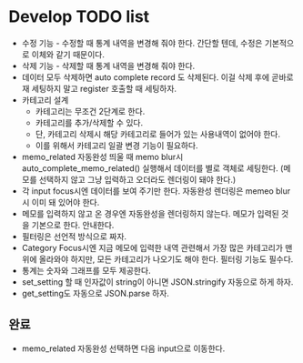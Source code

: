 Develop TODO list
==================

* 수정 기능 - 수정할 때 통계 내역을 변경해 줘야 한다. 간단할 텐데, 수정은 기본적으로 이체와 같기 때문이다.
* 삭제 기능 - 삭제할 때 통계 내역을 변경해 줘야 한다.
* 데이터 모두 삭제하면 auto complete record 도 삭제된다. 이걸 삭제 후에 곧바로 재 세팅하지 말고 register 호출할 때 세팅하자.
* 카테고리 설계
    - 카테고리는 무조건 2단계로 한다.
    - 카테고리를 추가/삭제할 수 있다.
    - 단, 카테고리 삭제시 해당 카테고리로 들어가 있는 사용내역이 없어야 한다.
    - 이를 위해서 카테고리 일괄 변경 기능이 필요하다.
* memo_related 자동완성 띄울 때 memo blur시 auto_complete_memo_related() 실행해서 데이터를 별로 객체로 세팅한다. (메모를 선택하지 않고 그냥 입력하고 오더라도 렌더링이 돼야 한다.)
* 각 input focus시엔 데이터를 보여 주기만 한다. 자동완성 렌더링은 memeo blur시 이미 돼 있어야 한다.
* 메모를 입력하지 않고 온 경우엔 자동완성을 렌더링하지 않는다. 메모가 입력된 것을 기본으로 한다. 안내한다.
* 필터링은 선언적 방식으로 짜자.
* Category Focus시엔 지금 메모에 입력한 내역 관련해서 가장 많은 카테고리가 맨 위에 올라와야 하지만, 모든 카테고리가 나오기도 해야 한다. 필터링 기능도 필수다.
* 통계는 숫자와 그래프를 모두 제공한다.
* set_setting 할 때 인자값이 string이 아니면 JSON.stringify 자동으로 하게 하자.
* get_setting도 자동으로 JSON.parse 하자.


완료
----

* memo_related 자동완성 선택하면 다음 input으로 이동한다.
